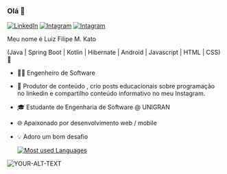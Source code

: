 ### Olá 👋

[![LinkedIn](https://img.shields.io/badge/-LinkedIn-purple?style=flat-square&logo=linkedin&logoColor=white&link)](https://www.linkedin.com/in/luizfilipemkato/)
[![Intagram](https://img.shields.io/badge/-Instagram-purple?style=flat-square&logo=instagram&logoColor=white&link)](https://www.instagram.com/luizfilipedev_/)
[![Intagram](https://img.shields.io/badge/-Gmail-purple?style=flat-square&logo=gmail&logoColor=white&link)](mailtoluizkato7@gmail.com)


Meu nome é Luiz Filipe M. Kato

(Java | Spring Boot | Kotlin | Hibernate | Android | Javascript | HTML | CSS) 🚀

- 👩‍💻 Engenheiro de Software 
- 🎥 Produtor de conteúdo , crio posts educacionais sobre programação no linkedin e compartilho conteúdo informativo no meu Instagram.
- 🎓 Estudante de Engenharia de Software @ UNIGRAN
- 🌐 Apaixonado por desenvolvimento web / mobile
- 💡 Adoro um bom desafio

  [![Most used Languages](https://github-readme-stats.vercel.app/api/top-langs/?username=Luiz-Filipee&layout=compact)](https://github.com/anuraghazra/github-readme-stats)

<html>
<picture>
 <source media="(prefers-color-scheme: dark)" srcset="YOUR-DARKMODE-IMAGE">
 <source media="(prefers-color-scheme: light)" srcset="YOUR-LIGHTMODE-IMAGE">
 <img alt="YOUR-ALT-TEXT" src="YOUR-DEFAULT-IMAGE">
</picture>
</html>

